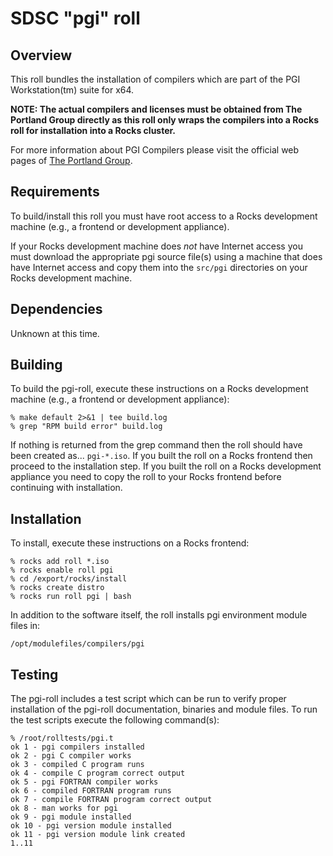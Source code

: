 # SDSC "pgi" roll

## Overview

This roll bundles the installation of compilers which are part of the PGI Workstation(tm) suite for x64.

**NOTE: The actual compilers and licenses must be obtained from The Portland Group directly as this roll only wraps the compilers into a Rocks roll for installation into a Rocks cluster.**

For more information about PGI Compilers please visit the official web pages of
<a href="http://www.pgroup.com" target="_blank">The Portland Group</a>.


## Requirements

To build/install this roll you must have root access to a Rocks development
machine (e.g., a frontend or development appliance).

If your Rocks development machine does *not* have Internet access you must
download the appropriate pgi source file(s) using a machine that does
have Internet access and copy them into the `src/pgi` directories on your
Rocks development machine.


## Dependencies

Unknown at this time.


## Building

To build the pgi-roll, execute these instructions on a Rocks development
machine (e.g., a frontend or development appliance):

```shell
% make default 2>&1 | tee build.log
% grep "RPM build error" build.log
```

If nothing is returned from the grep command then the roll should have been
created as... `pgi-*.iso`. If you built the roll on a Rocks frontend then
proceed to the installation step. If you built the roll on a Rocks development
appliance you need to copy the roll to your Rocks frontend before continuing
with installation.


## Installation

To install, execute these instructions on a Rocks frontend:

```shell
% rocks add roll *.iso
% rocks enable roll pgi
% cd /export/rocks/install
% rocks create distro
% rocks run roll pgi | bash
```

In addition to the software itself, the roll installs pgi environment
module files in:

```shell
/opt/modulefiles/compilers/pgi
```


## Testing

The pgi-roll includes a test script which can be run to verify proper
installation of the pgi-roll documentation, binaries and module files. To
run the test scripts execute the following command(s):

```shell
% /root/rolltests/pgi.t 
ok 1 - pgi compilers installed
ok 2 - pgi C compiler works
ok 3 - compiled C program runs
ok 4 - compile C program correct output
ok 5 - pgi FORTRAN compiler works
ok 6 - compiled FORTRAN program runs
ok 7 - compile FORTRAN program correct output
ok 8 - man works for pgi
ok 9 - pgi module installed
ok 10 - pgi version module installed
ok 11 - pgi version module link created
1..11
```
